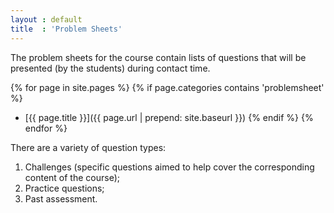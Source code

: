 ```yaml
---
layout : default
title  : 'Problem Sheets'
---
```


The problem sheets for the course contain lists of questions that will be presented (by the students) during contact time.

{% for page in site.pages %}
    {% if page.categories contains 'problemsheet' %}
- [{{ page.title }}]({{ page.url | prepend: site.baseurl }})
    {% endif %}
{% endfor %}

There are a variety of question types:

1. Challenges (specific questions aimed to help cover the corresponding content of the course);
2. Practice questions;
3. Past assessment.

